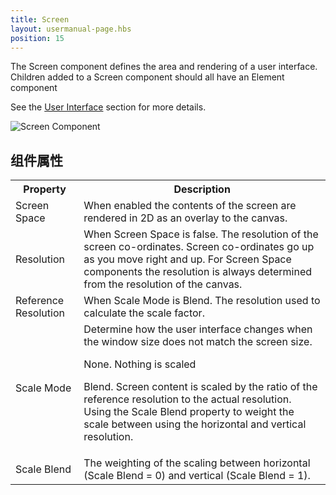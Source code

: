 ```yaml
---
title: Screen
layout: usermanual-page.hbs
position: 15
---
```


The Screen component defines the area and rendering of a user interface. Children added to a Screen component should all have an Element component

See the [User Interface][0] section for more details.

![Screen Component][1]

## 组件属性

<table class="table table-striped">
    <col class="property-name"></col>
    <col class="property-description"></col>
    <tr><th>Property</th><th>Description</th></tr>
    <tr><td>Screen Space</td><td>When enabled the contents of the screen are rendered in 2D as an overlay to the canvas.</td></tr>
    <tr><td>Resolution</td><td>When Screen Space is false. The resolution of the screen co-ordinates. Screen co-ordinates go up as you move right and up. For Screen Space components the resolution is always determined from the resolution of the canvas.</td></tr>
    <tr><td>Reference Resolution</td><td>When Scale Mode is Blend. The resolution used to calculate the scale factor.</td></tr>
    <tr><td>Scale Mode</td><td>Determine how the user interface changes when the window size does not match the screen size.
    	<p>None. Nothing is scaled</p>
    	<p>Blend. Screen content is scaled by the ratio of the reference resolution to the actual resolution. Using the Scale Blend property to weight the scale between using the horizontal and vertical resolution.</p>
    </td></tr>
    <tr><td>Scale Blend</td><td>The weighting of the scaling between horizontal (Scale Blend = 0) and vertical (Scale Blend = 1).</td></tr>
</table>

[0]: /user-manual/user-interface
[1]: /images/user-manual/scenes/components/component-screen.png


